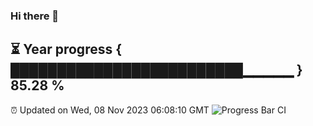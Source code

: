 ### Hi there 👋
⏳ Year progress { █████████████████████████▁▁▁▁▁ } 85.28 %
---
⏰ Updated on Wed, 08 Nov 2023 06:08:10 GMT
![Progress Bar CI](https://github.com/Moyi321/Moyi321/workflows/Progress%20Bar%20CI/badge.svg)
